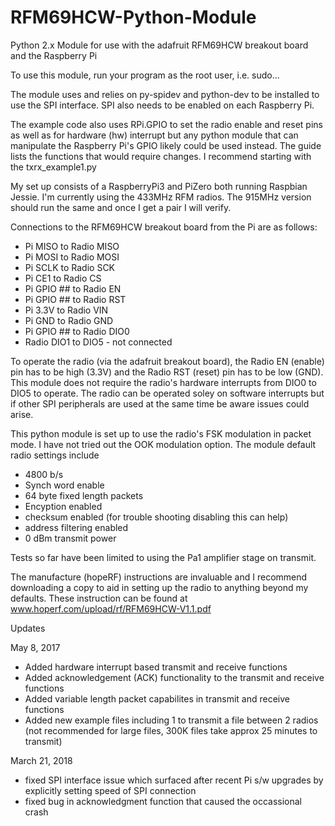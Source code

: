 # RFM69HCW-Python-Module
Python 2.x Module for use with the adafruit RFM69HCW breakout board
and the Raspberry Pi

To use this module, run your program as the root user,  i.e. sudo...

The module uses and relies on py-spidev and python-dev to be installed 
to use the SPI interface. SPI also needs to be enabled on each Raspberry Pi.

The example code also uses RPi.GPIO to set the radio enable and reset 
pins as well as for hardware (hw) interrupt but any python module that can 
manipulate the Raspberry Pi's GPIO likely could be used instead. The guide lists
the functions that would require changes.  I recommend starting with the txrx_example1.py

My set up consists of a RaspberryPi3 and PiZero both running Raspbian Jessie.
I'm currently using the 433MHz RFM radios.  The 915MHz version should
run the same and once I get a pair I will verify.

Connections to the RFM69HCW breakout board from the Pi are as follows:

- Pi MISO to Radio MISO
- Pi MOSI to Radio MOSI
- Pi SCLK to Radio SCK
- Pi CE1 to Radio CS
- Pi GPIO ## to Radio EN
- Pi GPIO ## to Radio RST
- Pi 3.3V to Radio VIN
- Pi GND to Radio GND 
- Pi GPIO ## to Radio DIO0 
- Radio DIO1 to DIO5 - not connected

To operate the radio (via the adafruit breakout board), the Radio EN (enable) pin
has to be high (3.3V) and the Radio RST (reset) pin has to be low (GND). This module
does not require the radio's hardware interrupts from DIO0 to DIO5 to operate. The
radio can be operated soley on software interrupts but if other SPI peripherals are 
used at the same time be aware issues could arise.

This python module is set up to use the radio's FSK modulation in packet mode.
I have not tried out the OOK modulation option. The module default radio settings include
- 4800 b/s
- Synch word enable
- 64 byte fixed length packets
- Encyption enabled
- checksum enabled (for trouble shooting disabling this can help)
- address filtering enabled
- 0 dBm transmit power

Tests so far have been limited to using the Pa1 amplifier stage on transmit.

The manufacture (hopeRF) instructions are invaluable and I recommend downloading a copy
to aid in setting up the radio to anything beyond my defaults. These instruction
can be found at www.hoperf.com/upload/rf/RFM69HCW-V1.1.pdf  

Updates

May 8, 2017 
- Added hardware interrupt based transmit and receive functions
- Added acknowledgement (ACK) functionality to the transmit and 
  receive functions
- Added variable length packet capabilites in transmit and receive
  functions
- Added new example files including 1 to transmit a file between
  2 radios (not recommended for large files, 300K files take approx
  25 minutes to transmit)

March 21, 2018
- fixed SPI interface issue which surfaced after recent Pi s/w upgrades by explicitly 
  setting speed of SPI connection
- fixed bug in acknowledgment function that caused the occassional crash
